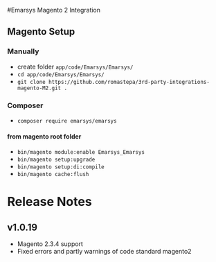 #Emarsys Magento 2 Integration

## Magento Setup

### Manually
- create folder `app/code/Emarsys/Emarsys/`
- `cd app/code/Emarsys/Emarsys/`
- `git clone https://github.com/romastepa/3rd-party-integrations-magento-M2.git .`
### Composer
- `composer require emarsys/emarsys`

#### from magento root folder
- `bin/magento module:enable Emarsys_Emarsys`
- `bin/magento setup:upgrade`
- `bin/magento setup:di:compile`
- `bin/magento cache:flush`


# Release Notes

## v1.0.19
- Magento 2.3.4 support
- Fixed errors and partly warnings of code standard magento2